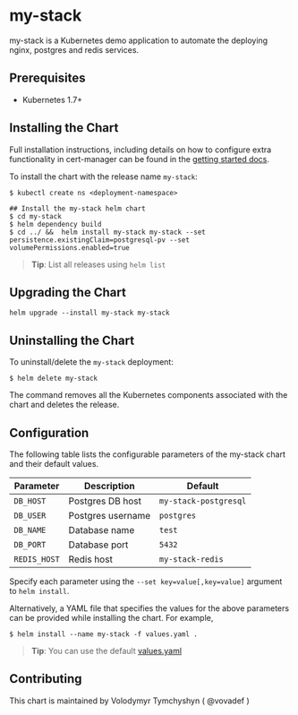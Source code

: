 # my-stack

my-stack is a Kubernetes demo application to automate the deploying nginx, postgres and redis services.

## Prerequisites

- Kubernetes 1.7+

## Installing the Chart

Full installation instructions, including details on how to configure extra
functionality in cert-manager can be found in the [getting started docs](https://helm.sh/docs/intro/install/).

To install the chart with the release name `my-stack`:

```console
$ kubectl create ns <deployment-namespace>

## Install the my-stack helm chart
$ cd my-stack
$ helm dependency build
$ cd ../ &&  helm install my-stack my-stack --set persistence.existingClaim=postgresql-pv --set volumePermissions.enabled=true
```

> **Tip**: List all releases using `helm list`

## Upgrading the Chart

```console
helm upgrade --install my-stack my-stack
```

## Uninstalling the Chart

To uninstall/delete the `my-stack` deployment:

```console
$ helm delete my-stack
```

The command removes all the Kubernetes components associated with the chart and deletes the release.

## Configuration

The following table lists the configurable parameters of the my-stack chart and their default values.

| Parameter                                       | Description                                                                                                                              | Default                                   |
|-------------------------------------------------|------------------------------------------------------------------------------------------------------------------------------------------|-------------------------------------------|
| `DB_HOST`                                       | Postgres DB host                                                                                                                         | `my-stack-postgresql`                              |
| `DB_USER`                                       | Postgres username                                                                                                                        | `postgres`                                |
| `DB_NAME`                                       | Database name                                                                                                                            | `test`                                    |
| `DB_PORT`                                       | Database port                                                                                                                            | `5432`                                    |
| `REDIS_HOST`                                    | Redis host                                                                                                                               | `my-stack-redis`                                   |

Specify each parameter using the `--set key=value[,key=value]` argument to `helm install`.

Alternatively, a YAML file that specifies the values for the above parameters can be provided while installing the chart. For example,

```console
$ helm install --name my-stack -f values.yaml .
```
> **Tip**: You can use the default [values.yaml](values.yaml)

## Contributing

This chart is maintained by Volodymyr Tymchyshyn ( @vovadef )
